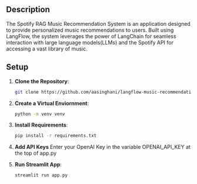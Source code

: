 ## Description
The Spotify RAG Music Recommendation System is an application designed to provide personalized music recommendations to users. Built using LangFlow, the system leverages the power of LangChain for seamless interaction with large language models(LLMs) and the Spotify API for accessing a vast library of music.




## Setup

1. **Clone the Repository**:
   ```bash
   git clone https://github.com/aasinghani/langflow-music-recommendation

2. **Create a Virtual Enviornment**:
   ```bash
   python -m venv venv

3. **Install Requirements**:
   ```bash
   pip install -r requirements.txt

4. **Add API Keys**
   Enter your OpenAI Key in the variable OPENAI_API_KEY at the top of app.py

4. **Run Streamlit App**:
   ```bash
   streamlit run app.py
